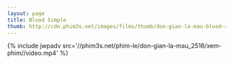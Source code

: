 ```yaml
---
layout: page
title: Blood Simple
thumb: http://cdn.phim3s.net/images/films/thumb/don-gian-la-mau-blood-simple-1984.jpg
---
```

{% include jwpadv src='//phim3s.net/phim-le/don-gian-la-mau_2516/xem-phim//video.mp4' %}